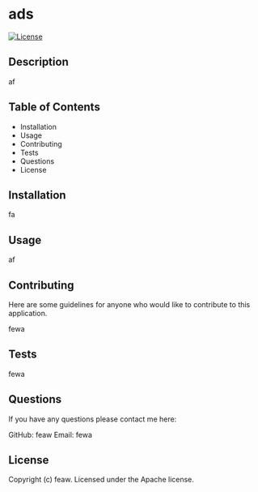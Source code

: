 

# ads

[![License](https://img.shields.io/badge/License-Apache%202.0-blue.svg)](https://opensource.org/licenses/Apache-2.0)

## Description

af

## Table of Contents

* Installation
* Usage 
* Contributing 
* Tests
* Questions 
* License 

## Installation

fa

## Usage

af

## Contributing

Here are some guidelines for anyone who would like to contribute to this application.

fewa

## Tests

fewa

## Questions

If you have any questions please contact me here: 

GitHub: feaw
Email: fewa

## License 


Copyright (c) feaw. 
Licensed under the Apache license.


  
  